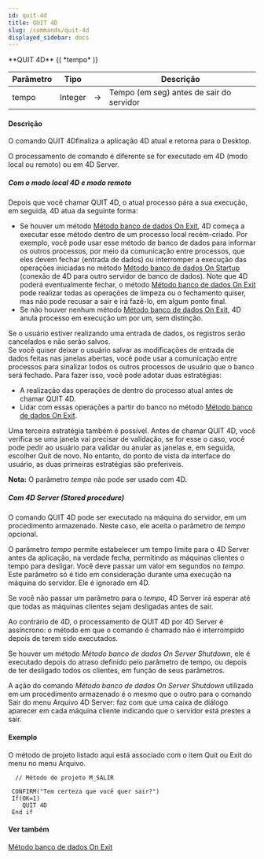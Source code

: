 ```yaml
---
id: quit-4d
title: QUIT 4D
slug: /commands/quit-4d
displayed_sidebar: docs
---
```


<!--REF #_command_.QUIT 4D.Syntax-->**QUIT 4D** {( *tempo* )}<!-- END REF-->
<!--REF #_command_.QUIT 4D.Params-->
| Parâmetro | Tipo |  | Descrição |
| --- | --- | --- | --- |
| tempo | Integer | &#8594;  | Tempo (em seg) antes de sair do servidor |

<!-- END REF-->

#### Descrição 

<!--REF #_command_.QUIT 4D.Summary-->O comando QUIT 4Dfinaliza a aplicação 4D atual e retorna para o Desktop.<!-- END REF-->

O processamento de comando é diferente se for executado em 4D (modo local ou remoto) ou em 4D Server. 

##### Com o modo local 4D e modo remoto 

Depois que você chamar QUIT 4D, o atual processo pára a sua execução, em seguida, 4D atua da seguinte forma:

* Se houver um método [Método banco de dados On Exit](metodo-banco-de-dados-on-exit.md), 4D começa a executar esse método dentro de um processo local recém-criado. Por exemplo, você pode usar esse método de banco de dados para informar os outros processos, por meio da comunicação entre processos, que eles devem fechar (entrada de dados) ou interromper a execução das operações iniciadas no método [Método banco de dados On Startup](metodo-banco-de-dados-on-startup.md) (conexão de 4D para outro servidor de banco de dados). Note que 4D poderá eventualmente fechar, o método [Método banco de dados On Exit](metodo-banco-de-dados-on-exit.md) pode realizar todas as operações de limpeza ou o fechamento quiser, mas não pode recusar a sair e irá fazê-lo, em algum ponto final.
* Se não houver nenhum método [Método banco de dados On Exit](metodo-banco-de-dados-on-exit.md), 4D anula processo em execução um por um, sem distinção.

Se o usuário estiver realizando uma entrada de dados, os registros serão cancelados e não serão salvos.   
Se você quiser deixar o usuário salvar as modificações de entrada de dados feitas nas janelas abertas, você pode usar a comunicação entre processos para sinalizar todos os outros processos de usuário que o banco será fechado. Para fazer isso, você pode adotar duas estratégias:

* A realização das operações de dentro do processo atual antes de chamar QUIT 4D.
* Lidar com essas operações a partir do banco no método [Método banco de dados On Exit](metodo-banco-de-dados-on-exit.md).

Uma terceira estratégia também é possível. Antes de chamar QUIT 4D, você verifica se uma janela vai precisar de validação, se for esse o caso, você pode pedir ao usuário para validar ou anular as janelas e, em seguida, escolher Quit de novo. No entanto, do ponto de vista da interface do usuário, as duas primeiras estratégias são preferíveis.

**Nota:** O parâmetro *tempo* não pode ser usado com 4D.

##### Com 4D Server (Stored procedure) 

O comando QUIT 4D pode ser executado na máquina do servidor, em um procedimento armazenado. Neste caso, ele aceita o parâmetro de *tempo* opcional.  
  
O parâmetro *tempo* permite estabelecer um tempo limite para o 4D Server antes da aplicação, na verdade fecha, permitindo as máquinas clientes o tempo para desligar. Você deve passar um valor em segundos no *tempo*. Este parâmetro só é tido em consideração durante uma execução na máquina do servidor. Ele é ignorado em 4D.   

Se você não passar um parâmetro para o *tempo*, 4D Server irá esperar até que todas as máquinas clientes sejam desligadas antes de sair.

Ao contrário de 4D, o processamento de QUIT 4D por 4D Server é assíncrono: o método em que o comando é chamado não é interrompido depois de terem sido executados. 

Se houver um método *Método banco de dados On Server Shutdown*, ele é executado depois do atraso definido pelo parâmetro de tempo, ou depois de ter desligado todos os clientes, em função de seus parâmetros.

A ação do comando *Método banco de dados On Server Shutdown* utilizado em um procedimento armazenado é o mesmo que o outro para o comando Sair do menu Arquivo 4D Server: faz com que uma caixa de diálogo aparecer em cada máquina cliente indicando que o servidor está prestes a sair.

#### Exemplo 

O método de projeto listado aqui está associado com o item Quit ou Exit do menu no menu Arquivo.

```4d
  // Método de projeto M_SALIR
 
 CONFIRM("Tem certeza que você quer sair?")
 If(OK=1)
    QUIT 4D
 End if
```

#### Ver também 

[Método banco de dados On Exit](metodo-banco-de-dados-on-exit.md)  